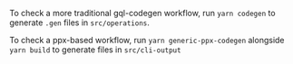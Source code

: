 To check a more traditional gql-codegen workflow, run `yarn codegen` to generate `.gen` files in `src/operations`.

To check a ppx-based workflow, run `yarn generic-ppx-codegen` alongside `yarn build` to generate files in `src/cli-output`


